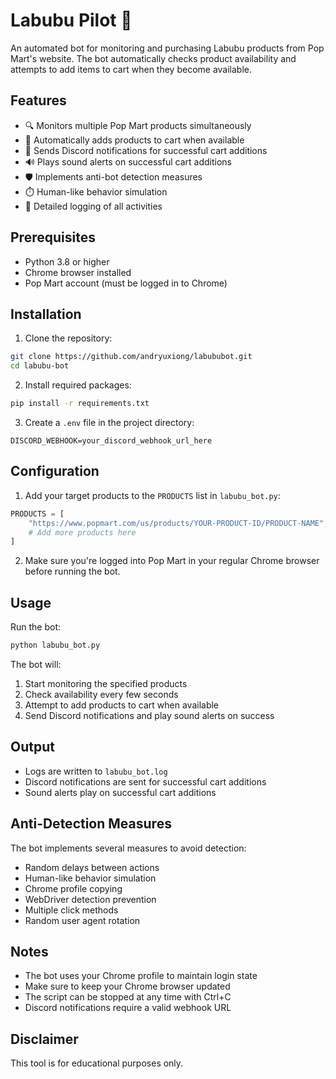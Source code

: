 # Labubu Pilot 🤖

An automated bot for monitoring and purchasing Labubu products from Pop Mart's website. The bot automatically checks product availability and attempts to add items to cart when they become available.

## Features

- 🔍 Monitors multiple Pop Mart products simultaneously
- 🛒 Automatically adds products to cart when available
- 🔔 Sends Discord notifications for successful cart additions
- 🔊 Plays sound alerts on successful cart additions
- 🛡️ Implements anti-bot detection measures
- ⏱️ Human-like behavior simulation
- 📝 Detailed logging of all activities

## Prerequisites

- Python 3.8 or higher
- Chrome browser installed
- Pop Mart account (must be logged in to Chrome)

## Installation

1. Clone the repository:
```bash
git clone https://github.com/andryuxiong/labububot.git
cd labubu-bot
```

2. Install required packages:
```bash
pip install -r requirements.txt
```

3. Create a `.env` file in the project directory:
```
DISCORD_WEBHOOK=your_discord_webhook_url_here
```

## Configuration

1. Add your target products to the `PRODUCTS` list in `labubu_bot.py`:
```python
PRODUCTS = [
    "https://www.popmart.com/us/products/YOUR-PRODUCT-ID/PRODUCT-NAME",
    # Add more products here
]
```

2. Make sure you're logged into Pop Mart in your regular Chrome browser before running the bot.

## Usage

Run the bot:
```bash
python labubu_bot.py
```

The bot will:
1. Start monitoring the specified products
2. Check availability every few seconds
3. Attempt to add products to cart when available
4. Send Discord notifications and play sound alerts on success

## Output

- Logs are written to `labubu_bot.log`
- Discord notifications are sent for successful cart additions
- Sound alerts play on successful cart additions

## Anti-Detection Measures

The bot implements several measures to avoid detection:
- Random delays between actions
- Human-like behavior simulation
- Chrome profile copying
- WebDriver detection prevention
- Multiple click methods
- Random user agent rotation

## Notes

- The bot uses your Chrome profile to maintain login state
- Make sure to keep your Chrome browser updated
- The script can be stopped at any time with Ctrl+C
- Discord notifications require a valid webhook URL

## Disclaimer

This tool is for educational purposes only.

